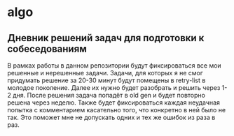 # algo
## Дневник решений задач для подготовки к собеседованиям

В рамках работы в данном репозитории будут фиксироваться все мои решенные и нерешенные задачи.
Задачи, для которых я не смог придумать решение за 20-30 минут будут помещены в retry-list в молодое поколение.
Далее их нужно будет разобрать и решить через 1-2 дня. После решения задача попадёт в old gen и будет повторно решена через неделю.
Также будет фиксироваться каждая неудачная попытка с комментарием касательно того, что конкретно в ней было не так. Это поможет мне не допускать одних и тех же ошибок из раза в раз.

